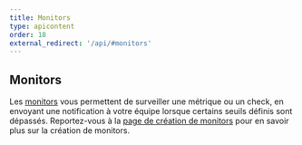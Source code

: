 ```yaml
---
title: Monitors
type: apicontent
order: 18
external_redirect: '/api/#monitors'
---
```

## Monitors

Les [monitors][1] vous permettent de surveiller une métrique ou un check, en envoyant une notification à votre équipe lorsque certains seuils définis sont dépassés.
Reportez-vous à la [page de création de monitors][2] pour en savoir plus sur la création de monitors.

[1]: /fr/monitors
[2]: /fr/monitors/monitor_types